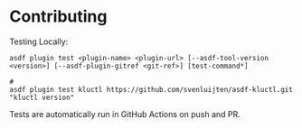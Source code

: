 # Contributing

Testing Locally:

```shell
asdf plugin test <plugin-name> <plugin-url> [--asdf-tool-version <version>] [--asdf-plugin-gitref <git-ref>] [test-command*]

#
asdf plugin test kluctl https://github.com/svenluijten/asdf-kluctl.git "kluctl version"
```

Tests are automatically run in GitHub Actions on push and PR.
